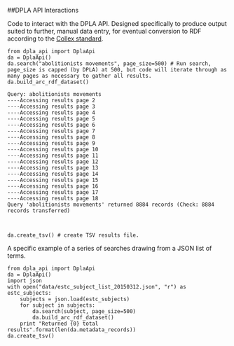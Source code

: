 
##DPLA API Interactions

Code to interact with the DPLA API. Designed specifically to produce output suited to further, manual data entry, for eventual conversion to RDF according to the [Collex standard](http://wiki.collex.org/index.php/Main_Page).


    from dpla_api import DplaApi
    da = DplaApi()
    da.search("abolitionists movements", page_size=500) # Run search, page_size is capped (by DPLA) at 500, but code will iterate through as many pages as necessary to gather all results.
    da.build_arc_rdf_dataset()

    Query: abolitionists movements
    ----Accessing results page 2
    ----Accessing results page 3
    ----Accessing results page 4
    ----Accessing results page 5
    ----Accessing results page 6
    ----Accessing results page 7
    ----Accessing results page 8
    ----Accessing results page 9
    ----Accessing results page 10
    ----Accessing results page 11
    ----Accessing results page 12
    ----Accessing results page 13
    ----Accessing results page 14
    ----Accessing results page 15
    ----Accessing results page 16
    ----Accessing results page 17
    ----Accessing results page 18
    Query 'abolitionists movements' returned 8884 records (Check: 8884 records transferred)



    da.create_tsv() # create TSV results file.

A specific example of a series of searches drawing from a JSON list of terms.


    from dpla_api import DplaApi
    da = DplaApi()
    import json
    with open("data/estc_subject_list_20150312.json", "r") as estc_subjects:
        subjects = json.load(estc_subjects)
        for subject in subjects:
            da.search(subject, page_size=500)
            da.build_arc_rdf_dataset()
        print "Returned {0} total results".format(len(da.metadata_records))
    da.create_tsv()
